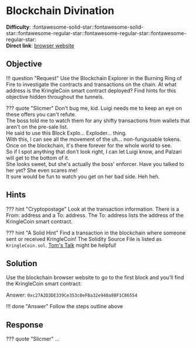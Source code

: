 # Blockchain Divination

**Difficulty**: :fontawesome-solid-star::fontawesome-solid-star::fontawesome-regular-star::fontawesome-regular-star::fontawesome-regular-star:<br/>
**Direct link**: [browser website](https://prod-blockbrowser.kringle.co.in/?&challenge=browser&id=0676f68c-a2fb-42b6-b67a-9584ec2245f3)


## Objective

!!! question "Request"
    Use the Blockchain Explorer in the Burning Ring of Fire to investigate the contracts and transactions on the chain. At what address is the KringleCoin smart contract deployed? Find hints for this objective hidden throughout the tunnels.

??? quote "Slicmer"
    Don't bug me, kid. Luigi needs me to keep an eye on these offers you can't refute.<br/>
    The boss told me to watch them for any shifty transactions from wallets that aren't on the pre-sale list.<br/>
    He said to use this Block Explo... Exploder... thing.<br/>
    With this, I can see all the movement of the uh... non-fungusable tokens.<br/>
    Once on the blockchain, it's there forever for the whole world to see.<br/>
    So if I spot anything that don't look right, I can let Luigi know, and Palzari will get to the bottom of it.<br/>
    She looks sweet, but she's actually the boss' enforcer. Have you talked to her yet? She even scares me!<br/>
    It sure would be fun to watch you get on her bad side. Heh heh.


## Hints

??? hint "Cryptopostage"
    Look at the transaction information. There is a From: address and a To: address. The To: address lists the address of the KringleCoin smart contract.

??? hint "A Solid Hint"
    Find a transaction in the blockchain where someone sent or received KringleCoin! The Solidity Source File is listed as `KringleCoin.sol`. [Tom's Talk](https://youtu.be/r3zj9DPC8VY) might be helpful!


## Solution

Use the blockchain browser website to go to the first block and you'll find the KringleCoin smart contract:

Answer: `0xc27A2D3DE339Ce353c0eFBa32e948a88F1C86554`


!!! done "Answer"
    Follow the steps outline above


## Response

??? quote "Slicmer"
    ...
